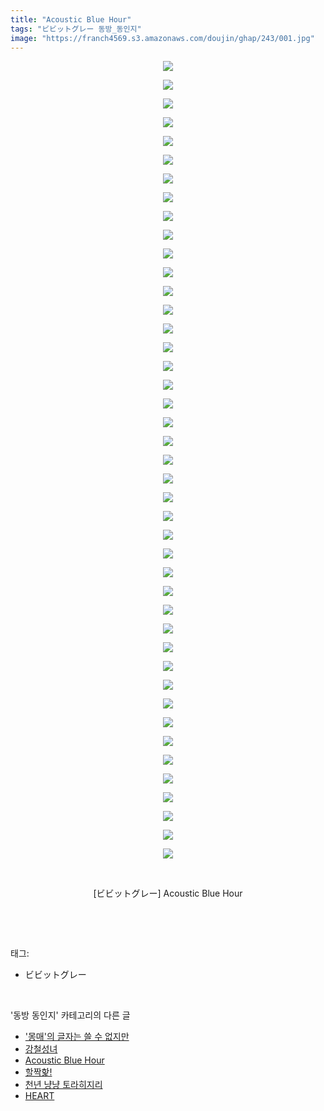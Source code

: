 ```yaml
---
title: "Acoustic Blue Hour"
tags: "ビビットグレー 동방_동인지"
image: "https://franch4569.s3.amazonaws.com/doujin/ghap/243/001.jpg"
---
```

<div class="article">
<p style="text-align: center; clear: none; float: none;"><img src="{{ site.imgserver2 }}/ghap/243/001.jpg"/></p>
<p style="text-align: center; clear: none; float: none;"><img src="{{ site.imgserver2 }}/ghap/243/002.jpg"/></p>
<p style="text-align: center; clear: none; float: none;"><img src="{{ site.imgserver2 }}/ghap/243/003.jpg"/></p>
<p style="text-align: center; clear: none; float: none;"><img src="{{ site.imgserver2 }}/ghap/243/004.jpg"/></p>
<p style="text-align: center; clear: none; float: none;"><img src="{{ site.imgserver2 }}/ghap/243/005.jpg"/></p>
<p style="text-align: center; clear: none; float: none;"><img src="{{ site.imgserver2 }}/ghap/243/006.jpg"/></p>
<p style="text-align: center; clear: none; float: none;"><img src="{{ site.imgserver2 }}/ghap/243/007.jpg"/></p>
<p style="text-align: center; clear: none; float: none;"><img src="{{ site.imgserver2 }}/ghap/243/008.jpg"/></p>
<p style="text-align: center; clear: none; float: none;"><img src="{{ site.imgserver2 }}/ghap/243/009.jpg"/></p>
<p style="text-align: center; clear: none; float: none;"><img src="{{ site.imgserver2 }}/ghap/243/010.jpg"/></p>
<p style="text-align: center; clear: none; float: none;"><img src="{{ site.imgserver2 }}/ghap/243/011.jpg"/></p>
<p style="text-align: center; clear: none; float: none;"><img src="{{ site.imgserver2 }}/ghap/243/012.jpg"/></p>
<p style="text-align: center; clear: none; float: none;"><img src="{{ site.imgserver2 }}/ghap/243/013.jpg"/></p>
<p style="text-align: center; clear: none; float: none;"><img src="{{ site.imgserver2 }}/ghap/243/014.jpg"/></p>
<p style="text-align: center; clear: none; float: none;"><img src="{{ site.imgserver2 }}/ghap/243/015.jpg"/></p>
<p style="text-align: center; clear: none; float: none;"><img src="{{ site.imgserver2 }}/ghap/243/016.jpg"/></p>
<p style="text-align: center; clear: none; float: none;"><img src="{{ site.imgserver2 }}/ghap/243/017.jpg"/></p>
<p style="text-align: center; clear: none; float: none;"><img src="{{ site.imgserver2 }}/ghap/243/018.jpg"/></p>
<p style="text-align: center; clear: none; float: none;"><img src="{{ site.imgserver2 }}/ghap/243/019.jpg"/></p>
<p style="text-align: center; clear: none; float: none;"><img src="{{ site.imgserver2 }}/ghap/243/020.jpg"/></p>
<p style="text-align: center; clear: none; float: none;"><img src="{{ site.imgserver2 }}/ghap/243/021.jpg"/></p>
<p style="text-align: center; clear: none; float: none;"><img src="{{ site.imgserver2 }}/ghap/243/022.jpg"/></p>
<p style="text-align: center; clear: none; float: none;"><img src="{{ site.imgserver2 }}/ghap/243/023.jpg"/></p>
<p style="text-align: center; clear: none; float: none;"><img src="{{ site.imgserver2 }}/ghap/243/024.jpg"/></p>
<p style="text-align: center; clear: none; float: none;"><img src="{{ site.imgserver2 }}/ghap/243/025.jpg"/></p>
<p style="text-align: center; clear: none; float: none;"><img src="{{ site.imgserver2 }}/ghap/243/026.jpg"/></p>
<p style="text-align: center; clear: none; float: none;"><img src="{{ site.imgserver2 }}/ghap/243/027.jpg"/></p>
<p style="text-align: center; clear: none; float: none;"><img src="{{ site.imgserver2 }}/ghap/243/028.jpg"/></p>
<p style="text-align: center; clear: none; float: none;"><img src="{{ site.imgserver2 }}/ghap/243/029.jpg"/></p>
<p style="text-align: center; clear: none; float: none;"><img src="{{ site.imgserver2 }}/ghap/243/030.jpg"/></p>
<p style="text-align: center; clear: none; float: none;"><img src="{{ site.imgserver2 }}/ghap/243/031.jpg"/></p>
<p style="text-align: center; clear: none; float: none;"><img src="{{ site.imgserver2 }}/ghap/243/032.jpg"/></p>
<p style="text-align: center; clear: none; float: none;"><img src="{{ site.imgserver2 }}/ghap/243/033.jpg"/></p>
<p style="text-align: center; clear: none; float: none;"><img src="{{ site.imgserver2 }}/ghap/243/034.jpg"/></p>
<p style="text-align: center; clear: none; float: none;"><img src="{{ site.imgserver2 }}/ghap/243/035.jpg"/></p>
<p style="text-align: center; clear: none; float: none;"><img src="{{ site.imgserver2 }}/ghap/243/036.jpg"/></p>
<p style="text-align: center; clear: none; float: none;"><img src="{{ site.imgserver2 }}/ghap/243/037.jpg"/></p>
<p style="text-align: center; clear: none; float: none;"><img src="{{ site.imgserver2 }}/ghap/243/038.jpg"/></p>
<p style="text-align: center; clear: none; float: none;"><img src="{{ site.imgserver2 }}/ghap/243/039.jpg"/></p>
<p style="text-align: center; clear: none; float: none;"><img src="{{ site.imgserver2 }}/ghap/243/040.jpg"/></p>
<p style="text-align: center; clear: none; float: none;"><img src="{{ site.imgserver2 }}/ghap/243/041.jpg"/></p>
<p style="text-align: center; clear: none; float: none;"><img src="{{ site.imgserver2 }}/ghap/243/042.jpg"/></p>
<p style="text-align: center; clear: none; float: none;"><img src="{{ site.imgserver2 }}/ghap/243/043.jpg"/></p>
<p style="text-align: center; clear: none; float: none;"><br/></p>
<p style="text-align: center; clear: none; float: none;">[ビビットグレー] Acoustic Blue Hour</p>
<p><br/></p>
</div><br/>
<div class="tagTrail">
<p>태그: </p>
<ul>
<li>ビビットグレー</li>
</ul>
</div><br/>
<div class="another">
<p>'동방 동인지' 카테고리의 다른 글</p>
<ul>
<li><a href="/ghap_245">'몽매'의 글자는 쓸 수 없지만</a></li>
<li><a href="/ghap_244">강철성녀</a></li>
<li><a href="/ghap_243">Acoustic Blue Hour</a></li>
<li><a href="/ghap_242">할짝핥!</a></li>
<li><a href="/ghap_241">천년 냥냥 토라히지리</a></li>
<li><a href="/ghap_240">HEART</a></li>
</ul>
</div><br/>
<div class="cb_module cb_fluid">
<div class="cb_wrt cb_profile">
</div><!-- commentList close -->
</div><br/>
